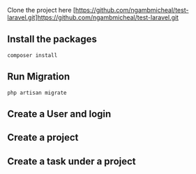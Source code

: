 Clone the project here [https://github.com/ngambmicheal/test-laravel.git]https://github.com/ngambmicheal/test-laravel.git 

## Install the packages
```
composer install 
```

## Run Migration
```
php artisan migrate
```

## Create a User and login

## Create a project 

## Create a task under a project